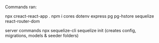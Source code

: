 Commands ran:

npx creact-react-app .
npm i cores dotenv express pg pg-hstore sequelize react-router-dom

server commands
npx sequelize-cli
sequelize init (creates config, migrations, models & seeder folders)

